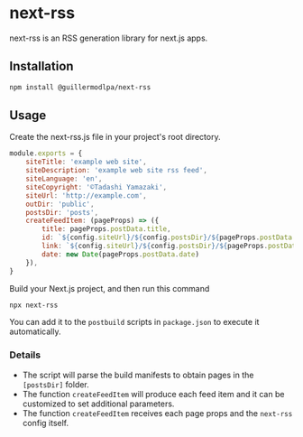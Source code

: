 # next-rss

next-rss is an RSS generation library for next.js apps.

## Installation

```sh
npm install @guillermodlpa/next-rss
```

## Usage

Create the next-rss.js file in your project's root directory.

```js
module.exports = {
    siteTitle: 'example web site',
    siteDescription: 'example web site rss feed',
    siteLanguage: 'en',
    siteCopyright: '©Tadashi Yamazaki',
    siteUrl: 'http://example.com',
    outDir: 'public',
    postsDir: 'posts',
    createFeedItem: (pageProps) => ({
        title: pageProps.postData.title,
        id: `${config.siteUrl}/${config.postsDir}/${pageProps.postData.id}`,
        link: `${config.siteUrl}/${config.postsDir}/${pageProps.postData.id}`,
        date: new Date(pageProps.postData.date)
    }),
}
```

Build your Next.js project, and then run this command

```sh
npx next-rss
```

You can add it to the `postbuild` scripts in `package.json` to execute it automatically.

### Details

* The script will parse the build manifests to obtain pages in the `[postsDir]` folder.
* The function `createFeedItem` will produce each feed item and it can be customized to set additional parameters.
* The function `createFeedItem` receives each page props and the `next-rss` config itself.

